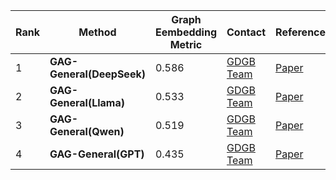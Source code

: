 |Rank|Method|Graph Eembedding Metric|Contact|References|Date|
|--|--|--|--|--|--|
|1|**GAG-General(DeepSeek)**|0.586|[GDGB Team](peng_jie@ruc.edu.cn)|[Paper]()|06.03.2025|
|2|**GAG-General(Llama)**|0.533|[GDGB Team](peng_jie@ruc.edu.cn)|[Paper]()|06.03.2025|
|3|**GAG-General(Qwen)**|0.519|[GDGB Team](peng_jie@ruc.edu.cn)|[Paper]()|06.03.2025|
|4|**GAG-General(GPT)**|0.435|[GDGB Team](peng_jie@ruc.edu.cn)|[Paper]()|06.03.2025|
